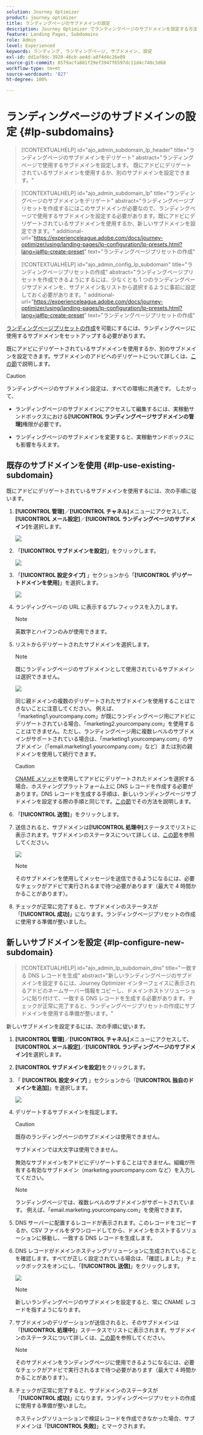 ```yaml
---
solution: Journey Optimizer
product: journey optimizer
title: ランディングページのサブドメインの設定
description: Journey Optimizer でランディングページのサブドメインを設定する方法を説明します
feature: Landing Pages, Subdomains
role: Admin
level: Experienced
keywords: ランディング, ランディングページ, サブドメイン, 設定
exl-id: dd1af8dc-3920-46cb-ae4d-a8f4d4c26e89
source-git-commit: 8579acfa881f29ef3947f6597dc11d4c740c3d68
workflow-type: tm+mt
source-wordcount: '827'
ht-degree: 100%

---
```


# ランディングページのサブドメインの設定 {#lp-subdomains}

>[!CONTEXTUALHELP]
>id="ajo_admin_subdomain_lp_header"
>title="ランディングページのサブドメインをデリゲート"
>abstract="ランディングページで使用するサブドメインを設定します。 既にアドビにデリゲートされているサブドメインを使用するか、別のサブドメインを設定できます。"

>[!CONTEXTUALHELP]
>id="ajo_admin_subdomain_lp"
>title="ランディングページのサブドメインをデリゲート"
>abstract="ランディングページプリセットを作成するにはこのサブドメインが必要なので、ランディングページで使用するサブドメインを設定する必要があります。既にアドビにデリゲートされているサブドメインを使用するか、新しいサブドメインを設定できます。"
>additional-url="https://experienceleague.adobe.com/docs/journey-optimizer/using/landing-pages/lp-configuration/lp-presets.html?lang=ja#lp-create-preset" text="ランディングページプリセットの作成"

>[!CONTEXTUALHELP]
>id="ajo_admin_config_lp_subdomain"
>title="ランディングページプリセットの作成"
>abstract="ランディングページプリセットを作成できるようにするには、少なくとも 1 つのランディングページサブドメインを、サブドメイン名リストから選択するように事前に設定しておく必要があります。"
>additional-url="https://experienceleague.adobe.com/docs/journey-optimizer/using/landing-pages/lp-configuration/lp-presets.html?lang=ja#lp-create-preset" text="ランディングページプリセットの作成"

[ランディングページプリセットの作成](lp-presets.md)を可能にするには、ランディングページに使用するサブドメインをセットアップする必要があります。

既にアドビにデリゲートされているサブドメインを使用するか、別のサブドメインを設定できます。サブドメインのアドビへのデリゲートについて詳しくは、[この節](../configuration/delegate-subdomain.md)で説明します。

>[!CAUTION]
>
>ランディングページのサブドメイン設定は、すべての環境に共通です。 したがって、
>
>* ランディングページのサブドメインにアクセスして編集するには、実稼動サンドボックスにおける&#x200B;**[!UICONTROL ランディングページサブドメインの管理]**&#x200B;権限が必要です。
>
> * ランディングページのサブドメインを変更すると、実稼動サンドボックスにも影響を与えます。

## 既存のサブドメインを使用 {#lp-use-existing-subdomain}

既にアドビにデリゲートされているサブドメインを使用するには、次の手順に従います。

1. **[!UICONTROL 管理]**／**[!UICONTROL チャネル]**&#x200B;メニューにアクセスして、**[!UICONTROL メール設定]**／**[!UICONTROL ランディングページのサブドメイン]**&#x200B;を選択します。

   ![](assets/lp_access-subdomains.png)

1. 「**[!UICONTROL サブドメインを設定]**」をクリックします。

   ![](assets/lp_set-up-subdomain.png)

1. 「**[!UICONTROL 設定タイプ]** 」セクションから「**[!UICONTROL デリゲートドメインを使用]**」を選択します。

   ![](assets/lp_use-delegated-subdomain.png)

1. ランディングページの URL に表示するプレフィックスを入力します。

   >[!NOTE]
   >
   >英数字とハイフンのみが使用できます。

1. リストからデリゲートされたサブドメインを選択します。

   >[!NOTE]
   >
   >既にランディングページのサブドメインとして使用されているサブドメインは選択できません。

   <!--Capital letters are not allowed in subdomains. TBC by PM-->

   ![](assets/lp_prefix-and-subdomain.png)

   同じ親ドメインの複数のデリゲートされたサブドメインを使用することはできないことに注意してください。 例えば、「marketing1.yourcompany.com」が既にランディングページ用にアドビにデリゲートされている場合、「marketing2.yourcompany.com」を使用することはできません。ただし、ランディングページ用に複数レベルのサブドメインがサポートされている場合は、「marketing1.yourcompany.com」のサブドメイン（「email.marketing1.yourcompany.com」など）または別の親ドメインを使用して続行できます。

   >[!CAUTION]
   >
   >[CNAME メソッド](../configuration/delegate-subdomain.md#cname-subdomain-delegation)を使用してアドビにデリゲートされたドメインを選択する場合、ホスティングプラットフォーム上に DNS レコードを作成する必要があります。DNS レコードを生成する手順は、新しいランディングページサブドメインを設定する際の手順と同じです。[この節](#lp-configure-new-subdomain)でその方法を説明します。

1. 「**[!UICONTROL 送信]**」をクリックします。

1. 送信されると、サブドメインは&#x200B;**[!UICONTROL 処理中]**&#x200B;ステータスでリストに表示されます。サブドメインのステータスについて詳しくは、[この節](../configuration/about-subdomain-delegation.md#access-delegated-subdomains)を参照してください。<!--Same statuses?-->

   ![](assets/lp_subdomain-processing.png)

   >[!NOTE]
   >
   >そのサブドメインを使用してメッセージを送信できるようになるには、必要なチェックがアドビで実行されるまで待つ必要があります（最大で 4 時間かかることがあります）。<!--Learn more in [this section](delegate-subdomain.md#subdomain-validation).-->

1. チェックが正常に完了すると、サブドメインのステータスが「**[!UICONTROL 成功]**」になります。ランディングページプリセットの作成に使用する準備が整いました。

## 新しいサブドメインを設定 {#lp-configure-new-subdomain}

>[!CONTEXTUALHELP]
>id="ajo_admin_lp_subdomain_dns"
>title="一致する DNS レコードを生成"
>abstract="新しいランディングページのサブドメインを設定するには、Journey Optimizer インターフェイスに表示されるアドビのネームサーバー情報をコピーし、ドメインホストソリューションに貼り付けて、一致する DNS レコードを生成する必要があります。チェックが正常に完了すると、ランディングページプリセットの作成にサブドメインを使用する準備が整います。"

新しいサブドメインを設定するには、次の手順に従います。

1. **[!UICONTROL 管理]**／**[!UICONTROL チャネル]**&#x200B;メニューにアクセスして、**[!UICONTROL メール設定]**／**[!UICONTROL ランディングページのサブドメイン]**&#x200B;を選択します。

1. **[!UICONTROL サブドメインを設定]**&#x200B;をクリックします。

1. 「 **[!UICONTROL 設定タイプ]** 」セクションから「**[!UICONTROL 独自のドメインを追加]**」を選択します。

   ![](assets/lp_add-your-own-subdomain.png)

1. デリゲートするサブドメインを指定します。

   >[!CAUTION]
   >
   >既存のランディングページのサブドメインは使用できません。
   >
   >サブドメインでは大文字は使用できません。

   無効なサブドメインをアドビにデリゲートすることはできません。組織が所有する有効なサブドメイン（marketing.yourcompany.com など）を入力してください。

   >[!NOTE]
   >
   >ランディングページでは、複数レベルのサブドメインがサポートされています。 例えば、「email.marketing.yourcompany.com」を使用できます。

1. DNS サーバーに配置するレコードが表示されます。このレコードをコピーするか、CSV ファイルをダウンロードしてから、ドメインをホストするソリューションに移動し、一致する DNS レコードを生成します。

1. DNS レコードがドメインホスティングソリューションに生成されていることを確認します。すべてが正しく設定されている場合は、「確認しました」チェックボックスをオンにし、「**[!UICONTROL 送信]**」をクリックします。

   ![](assets/lp_add-your-own-subdomain-confirm.png)

   >[!NOTE]
   >
   >新しいランディングページのサブドメインを設定すると、常に CNAME レコードを指すようになります。

1. サブドメインのデリゲーションが送信されると、そのサブドメインは「**[!UICONTROL 処理中]**」ステータスでリストに表示されます。サブドメインのステータスについて詳しくは、[この節](../configuration/about-subdomain-delegation.md#access-delegated-subdomains)を参照してください。<!--Same statuses?-->

   >[!NOTE]
   >
   >そのサブドメインをランディングページに使用できるようになるには、必要なチェックがアドビで実行されるまで待つ必要があります（最大で 4 時間かかることがあります）。<!--Learn more in [this section](#subdomain-validation).-->

1. チェックが正常に完了すると、サブドメインのステータスが「**[!UICONTROL 成功]**」になります。ランディングページプリセットの作成に使用する準備が整いました。

   ホスティングソリューションで検証レコードを作成できなかった場合、サブドメインは「**[!UICONTROL 失敗]**」とマークされます。
